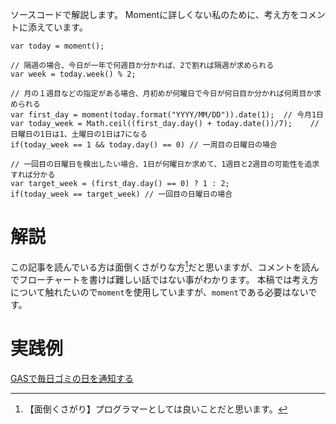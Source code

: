 ソースコードで解説します。
Momentに詳しくない私のために、考え方をコメントに添えています。

```
var today = moment();

// 隔週の場合、今日が一年で何週目か分かれば、2で割れば隔週が求められる
var week = today.week() % 2;

// 月の１週目などの指定がある場合、月初めが何曜日で今日が何日目か分かれば何周目か求められる
var first_day = moment(today.format("YYYY/MM/DD")).date(1);  // 今月1日
var today_week = Math.ceil((first_day.day() + today.date())/7);    // 日曜日の1日は1、土曜日の1日は7になる
if(today_week == 1 && today.day() == 0) // 一周目の日曜日の場合

// 一回目の日曜日を検出したい場合、1日が何曜日か求めて、1週目と2週目の可能性を追求すれば分かる
var target_week = (first_day.day() == 0) ? 1 : 2;
if(today_week == target_week) // 一回目の日曜日の場合  
```

# 解説
この記事を読んでいる方は面倒くさがりな方[^1]だと思いますが、コメントを読んでフローチャートを書けば難しい話ではない事がわかります。
本稿では考え方について触れたいので`moment`を使用していますが、`moment`である必要はないです。

[^1]: 【面倒くさがり】プログラマーとしては良いことだと思います。

# 実践例
[GASで毎日ゴミの日を通知する](https://github.com/shimajima-eiji/Hosting/blob/GAS-timetrigger/%E3%82%B4%E3%83%9F%E3%81%AE%E6%97%A5.gs)
